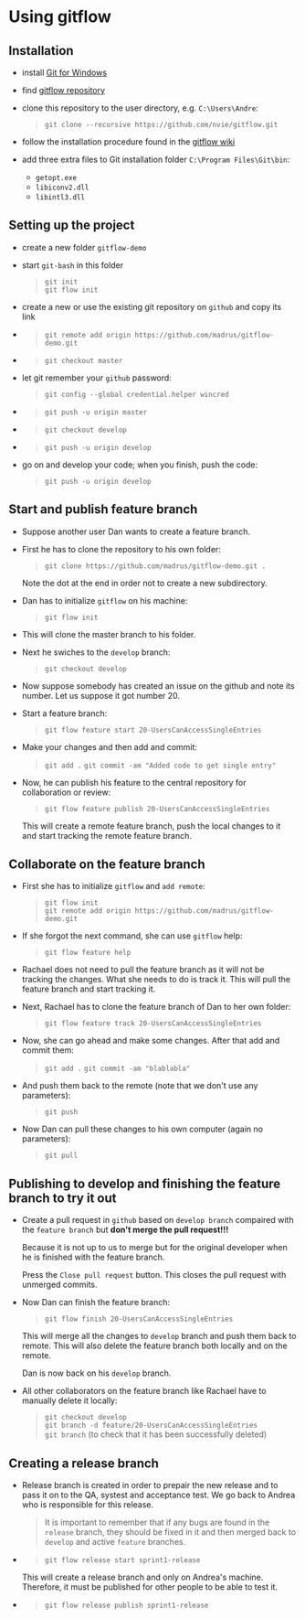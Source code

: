# Using gitflow

## Installation

*  install [Git for Windows](https://git-for-windows.github.io/)
*  find [gitflow repository](https://github.com/nvie/gitflow)
*  clone this repository to the user directory, e.g. `C:\Users\Andre`:

   > `git clone --recursive https://github.com/nvie/gitflow.git`

*  follow the installation procedure found in the [gitflow wiki](https://github.com/nvie/gitflow/wiki/windows)
*  add three extra files to Git installation folder `C:\Program Files\Git\bin`:
   *  `getopt.exe`
   *  `libiconv2.dll`
   *  `libintl3.dll`  

## Setting up the project
 
*  create a new folder `gitflow-demo`
*  start `git-bash` in this folder

   > `git init`  
   > `git flow init`

*  create a new or use the existing git repository on `github` and copy its link
*  > `git remote add origin https://github.com/madrus/gitflow-demo.git`
*  > `git checkout master`
*  let git remember your `github` password:

   > `git config --global credential.helper wincred`

*  > `git push -u origin master`
*  > `git checkout develop`
*  > `git push -u origin develop`
*  go on and develop your code; when you finish, push the code:

   > `git push -u origin develop`  

## Start and publish feature branch

*  Suppose another user Dan wants to create a feature branch.
*  First he has to clone the repository to his own folder:

   > `git clone https://github.com/madrus/gitflow-demo.git .`  
   
   Note the dot at the end in order not to create a new subdirectory.
*  Dan has to initialize `gitflow` on his machine:

   > `git flow init`

*  This will clone the master branch to his folder.
*  Next he swiches to the `develop` branch:

   > `git checkout develop`

*  Now suppose somebody has created an issue on the github and note its number.
   Let us suppose it got number 20.
*  Start a feature branch:

   > `git flow feature start 20-UsersCanAccessSingleEntries`

*  Make your changes and then add and commit:

   > `git add .`
   > `git commit -am "Added code to get single entry"`

*  Now, he can publish his feature to the central repository for 
   collaboration or review:

   > `git flow feature publish 20-UsersCanAccessSingleEntries`
   
   This will create a remote feature branch, push the local changes to it and 
   start tracking the remote feature branch.

## Collaborate on the feature branch

*  First she has to initialize `gitflow` and `add remote`:

   > `git flow init`  
   > `git remote add origin https://github.com/madrus/gitflow-demo.git`
   
*  If she forgot the next command, she can use `gitflow` help:

   > `git flow feature help`

*  Rachael does not need to pull the feature branch as it will not be
   tracking the changes. What she needs to do is track it. This will
   pull the feature branch and start tracking it.
*  Next, Rachael has to clone the feature branch of Dan to her own folder:

   > `git flow feature track 20-UsersCanAccessSingleEntries` 

*  Now, she can go ahead and make some changes. After that add and commit them:

   > `git add .`
   > `git commit -am "blablabla"`
   
*  And push them back to the remote (note that we don't use any parameters):

   > `git push`
   
*  Now Dan can pull these changes to his own computer (again no parameters):

   > `git pull`
   
## Publishing to develop and finishing the feature branch to try it out

*  Create a pull request in `github` based on `develop branch` compaired
   with the `feature branch` but **don't merge the pull request!!!** 
   
   Because it is not up to us to merge but for the original developer
   when he is finished with the feature branch. 
   
   Press the `Close pull request` button. This closes the pull request with unmerged commits.
*  Now Dan can finish the feature branch:

   > `git flow finish 20-UsersCanAccessSingleEntries`
   
   This will merge all the changes to `develop` branch and push them 
   back to remote. This will also delete the feature branch both locally
   and on the remote. 
   
   Dan is now back on his `develop` branch.
   
*  All other collaborators on the feature branch like Rachael have to manually
   delete it locally:
   
   > `git checkout develop`  
   > `git branch -d feature/20-UsersCanAccessSingleEntries`  
   > `git branch` (to check that it has been successfully deleted)
   
## Creating a release branch

*  Release branch is created in order to prepair the new release and
   to pass it on to the QA, systest and acceptance test. We go back
   to Andrea who is responsible for this release.
   
   > It is important to remember that if any bugs are found in the `release`
   > branch, they should be fixed in it and then merged back to `develop`
   > and active `feature` branches.
   
*  > `git flow release start sprint1-release`

   This will create a release branch and only on Andrea's machine. 
   Therefore, it must be published for other people to be able to test it.

*  > `git flow release publish sprint1-release`


